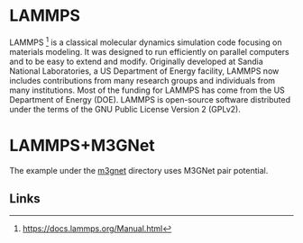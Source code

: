 # LAMMPS

LAMMPS [^1] is a classical molecular dynamics simulation code focusing on
materials modeling. It was designed to run efficiently on parallel computers and
to be easy to extend and modify. Originally developed at Sandia National
Laboratories, a US Department of Energy facility, LAMMPS now includes
contributions from many research groups and individuals from many institutions.
Most of the funding for LAMMPS has come from the US Department of Energy (DOE).
LAMMPS is open-source software distributed under the terms of the GNU Public
License Version 2 (GPLv2).

# LAMMPS+M3GNet
The example under the [m3gnet](./m3gnet) directory uses M3GNet pair potential.


## Links
[^1]: https://docs.lammps.org/Manual.html
